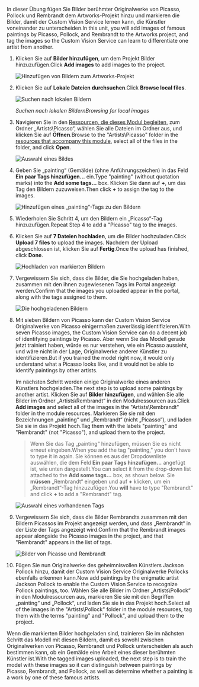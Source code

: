 <span data-ttu-id="65d81-101">In dieser Übung fügen Sie Bilder berühmter Originalwerke von Picasso, Pollock und Rembrandt dem Artworks-Projekt hinzu und markieren die Bilder, damit der Custom Vision Service lernen kann, die Künstler voneinander zu unterscheiden.</span><span class="sxs-lookup"><span data-stu-id="65d81-101">In this unit, you will add images of famous paintings by Picasso, Pollock, and Rembrandt to the Artworks project, and tag the images so the Custom Vision Service can learn to differentiate one artist from another.</span></span>

1. <span data-ttu-id="65d81-102">Klicken Sie auf **Bilder hinzufügen**, um dem Projekt Bilder hinzuzufügen.</span><span class="sxs-lookup"><span data-stu-id="65d81-102">Click **Add images** to add images to the project.</span></span>

    ![Hinzufügen von Bildern zum Artworks-Projekt](../media/2-portal-click-add-images.png)

1. <span data-ttu-id="65d81-104">Klicken Sie auf **Lokale Dateien durchsuchen**.</span><span class="sxs-lookup"><span data-stu-id="65d81-104">Click **Browse local files**.</span></span>

    ![Suchen nach lokalen Bildern](../media/2-portal-click-browse-local-files.png)

    <span data-ttu-id="65d81-106">_Suchen nach lokalen Bildern_</span><span class="sxs-lookup"><span data-stu-id="65d81-106">_Browsing for local images_</span></span>

1. <span data-ttu-id="65d81-107">Navigieren Sie in den [Ressourcen, die dieses Modul begleiten](https://a4r.blob.core.windows.net/public/cvs-resources.zip), zum Ordner „Artists\Picasso“, wählen Sie alle Dateien im Ordner aus, und klicken Sie auf **Öffnen**.</span><span class="sxs-lookup"><span data-stu-id="65d81-107">Browse to the "Artists\Picasso" folder in the [resources that accompany this module](https://a4r.blob.core.windows.net/public/cvs-resources.zip), select all of the files in the folder, and click **Open**.</span></span>

    ![Auswahl eines Bildes](../media/2-fe-browse-picasso-01.png)

1. <span data-ttu-id="65d81-109">Geben Sie „painting“ (Gemälde) (ohne Anführungszeichen) in das Feld **Ein paar Tags hinzufügen...** ein.</span><span class="sxs-lookup"><span data-stu-id="65d81-109">Type "painting" (without quotation marks) into the **Add some tags...** box.</span></span> <span data-ttu-id="65d81-110">Klicken Sie dann auf **+**, um das Tag den Bildern zuzuweisen.</span><span class="sxs-lookup"><span data-stu-id="65d81-110">Then click **+** to assign the tag to the images.</span></span>

    ![Hinzufügen eines „painting“-Tags zu den Bildern](../media/2-portal-add-tags-01.png)

1. <span data-ttu-id="65d81-112">Wiederholen Sie Schritt 4, um den Bildern ein „Picasso“-Tag hinzuzufügen.</span><span class="sxs-lookup"><span data-stu-id="65d81-112">Repeat Step 4 to add a "Picasso" tag to the images.</span></span>

1. <span data-ttu-id="65d81-113">Klicken Sie auf **7 Dateien hochladen**, um die Bilder hochzuladen.</span><span class="sxs-lookup"><span data-stu-id="65d81-113">Click **Upload 7 files** to upload the images.</span></span> <span data-ttu-id="65d81-114">Nachdem der Upload abgeschlossen ist, klicken Sie auf **Fertig**.</span><span class="sxs-lookup"><span data-stu-id="65d81-114">Once the upload has finished, click **Done**.</span></span>

    ![Hochladen von markierten Bildern](../media/2-upload-picasso-images.png)

1. <span data-ttu-id="65d81-116">Vergewissern Sie sich, dass die Bilder, die Sie hochgeladen haben, zusammen mit den ihnen zugewiesenen Tags im Portal angezeigt werden.</span><span class="sxs-lookup"><span data-stu-id="65d81-116">Confirm that the images you uploaded appear in the portal, along with the tags assigned to them.</span></span>

    ![Die hochgeladenen Bildern](../media/2-portal-tagged-01.png)

1. <span data-ttu-id="65d81-118">Mit sieben Bildern von Picasso kann der Custom Vision Service Originalwerke von Picasso einigermaßen zuverlässig identifizieren.</span><span class="sxs-lookup"><span data-stu-id="65d81-118">With seven Picasso images, the Custom Vision Service can do a decent job of identifying paintings by Picasso.</span></span> <span data-ttu-id="65d81-119">Aber wenn Sie das Modell gerade jetzt trainiert haben, würde es nur verstehen, wie ein Picasso aussieht, und wäre nicht in der Lage, Originalwerke anderer Künstler zu identifizieren.</span><span class="sxs-lookup"><span data-stu-id="65d81-119">But if you trained the model right now, it would only understand what a Picasso looks like, and it would not be able to identify paintings by other artists.</span></span>

    <span data-ttu-id="65d81-120">Im nächsten Schritt werden einige Originalwerke eines anderen Künstlers hochgeladen.</span><span class="sxs-lookup"><span data-stu-id="65d81-120">The next step is to upload some paintings by another artist.</span></span> <span data-ttu-id="65d81-121">Klicken Sie auf **Bilder hinzufügen**, und wählen Sie alle Bilder im Ordner „Artists\Rembrandt“ in den Modulressourcen aus.</span><span class="sxs-lookup"><span data-stu-id="65d81-121">Click **Add images** and select all of the images in the "Artists\Rembrandt" folder in the module resources.</span></span> <span data-ttu-id="65d81-122">Markieren Sie sie mit den Bezeichnungen „painting“ und „Rembrandt“ (nicht „Picasso“), und laden Sie sie in das Projekt hoch.</span><span class="sxs-lookup"><span data-stu-id="65d81-122">Tag them with the labels "painting" and "Rembrandt" (not "Picasso"), and upload them to the project.</span></span>

    > <span data-ttu-id="65d81-123">Wenn Sie das Tag „painting“ hinzufügen, müssen Sie es nicht erneut eingeben.</span><span class="sxs-lookup"><span data-stu-id="65d81-123">When you add the tag "painting," you don't have to type it in again.</span></span> <span data-ttu-id="65d81-124">Sie können es aus der Dropdownliste auswählen, die dem Feld **Ein paar Tags hinzufügen...** angefügt ist, wie unten dargestellt.</span><span class="sxs-lookup"><span data-stu-id="65d81-124">You can select it from the drop-down list attached to the **Add some tags...** box, as shown below.</span></span> <span data-ttu-id="65d81-125">Sie **müssen** „Rembrandt“ eingeben und auf **+** klicken, um ein „Rembrandt“-Tag hinzuzufügen.</span><span class="sxs-lookup"><span data-stu-id="65d81-125">You **will** have to type "Rembrandt" and click **+** to add a "Rembrandt" tag.</span></span>

    ![Auswahl eines vorhandenen Tags](../media/2-select-painting-tag.png)

1. <span data-ttu-id="65d81-127">Vergewissern Sie sich, dass die Bilder Rembrandts zusammen mit den Bildern Picassos im Projekt angezeigt werden, und dass „Rembrandt“ in der Liste der Tags angezeigt wird.</span><span class="sxs-lookup"><span data-stu-id="65d81-127">Confirm that the Rembrandt images appear alongside the Picasso images in the project, and that "Rembrandt" appears in the list of tags.</span></span>

    ![Bilder von Picasso und Rembrandt](../media/2-portal-tagged-02.png)

1. <span data-ttu-id="65d81-129">Fügen Sie nun Originalwerke des geheimnisvollen Künstlers Jackson Pollock hinzu, damit der Custom Vision Service Originalwerke Pollocks ebenfalls erkennen kann.</span><span class="sxs-lookup"><span data-stu-id="65d81-129">Now add paintings by the enigmatic artist Jackson Pollock to enable the Custom Vision Service to recognize Pollock paintings, too.</span></span> <span data-ttu-id="65d81-130">Wählen Sie alle Bilder im Ordner „Artists\Pollock“ in den Modulressourcen aus, markieren Sie sie mit den Begriffen „painting“ und „Pollock“, und laden Sie sie in das Projekt hoch.</span><span class="sxs-lookup"><span data-stu-id="65d81-130">Select all of the images in the "Artists\Pollock" folder in the module resources, tag them with the terms "painting" and "Pollock", and upload them to the project.</span></span>

<span data-ttu-id="65d81-131">Wenn die markierten Bilder hochgeladen sind, trainieren Sie im nächsten Schritt das Modell mit diesen Bildern, damit es sowohl zwischen Originalwerken von Picasso, Rembrandt und Pollock unterscheiden als auch bestimmen kann, ob ein Gemälde eine Arbeit eines dieser berühmten Künstler ist.</span><span class="sxs-lookup"><span data-stu-id="65d81-131">With the tagged images uploaded, the next step is to train the model with these images so it can distinguish between paintings by Picasso, Rembrandt, and Pollock, as well as determine whether a painting is a work by one of these famous artists.</span></span>